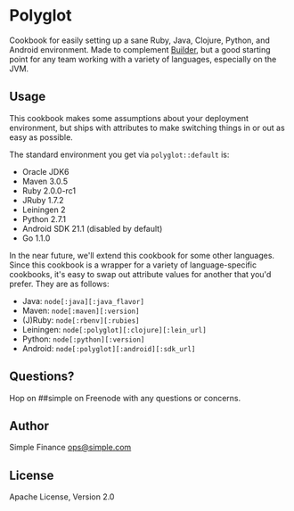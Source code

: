 # Polyglot
Cookbook for easily setting up a sane Ruby, Java, Clojure, Python, and Android
environment. Made to complement [Builder](https://github.com/SimpleFinance/chef-builder), but a good starting point for any
team working with a variety of languages, especially on the JVM.

## Usage
This cookbook makes some assumptions about your deployment environment, but
ships with attributes to make switching things in or out as easy as possible.

The standard environment you get via `polyglot::default` is:
* Oracle JDK6
* Maven 3.0.5
* Ruby 2.0.0-rc1
* JRuby 1.7.2
* Leiningen 2
* Python 2.7.1
* Android SDK 21.1 (disabled by default)
* Go 1.1.0

In the near future, we'll extend this cookbook for some other languages. Since
this cookbook is a wrapper for a variety of language-specific cookbooks, it's
easy to swap out attribute values for another that you'd prefer. They are as
follows:

* Java: `node[:java][:java_flavor]`
* Maven: `node[:maven][:version]`
* (J)Ruby: `node[:rbenv][:rubies]`
* Leiningen: `node[:polyglot][:clojure][:lein_url]`
* Python: `node[:python][:version]`
* Android: `node[:polyglot][:android][:sdk_url]`

## Questions?
Hop on ##simple on Freenode with any questions or concerns.

## Author
Simple Finance <ops@simple.com>

## License
Apache License, Version 2.0

